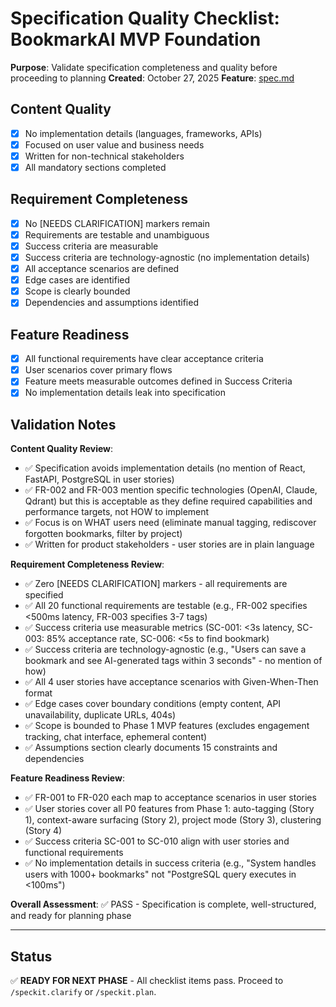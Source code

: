 # Specification Quality Checklist: BookmarkAI MVP Foundation

**Purpose**: Validate specification completeness and quality before proceeding to planning
**Created**: October 27, 2025
**Feature**: [spec.md](../spec.md)

## Content Quality

- [x] No implementation details (languages, frameworks, APIs)
- [x] Focused on user value and business needs
- [x] Written for non-technical stakeholders
- [x] All mandatory sections completed

## Requirement Completeness

- [x] No [NEEDS CLARIFICATION] markers remain
- [x] Requirements are testable and unambiguous
- [x] Success criteria are measurable
- [x] Success criteria are technology-agnostic (no implementation details)
- [x] All acceptance scenarios are defined
- [x] Edge cases are identified
- [x] Scope is clearly bounded
- [x] Dependencies and assumptions identified

## Feature Readiness

- [x] All functional requirements have clear acceptance criteria
- [x] User scenarios cover primary flows
- [x] Feature meets measurable outcomes defined in Success Criteria
- [x] No implementation details leak into specification

## Validation Notes

**Content Quality Review**:
- ✅ Specification avoids implementation details (no mention of React, FastAPI, PostgreSQL in user stories)
- ✅ FR-002 and FR-003 mention specific technologies (OpenAI, Claude, Qdrant) but this is acceptable as they define required capabilities and performance targets, not HOW to implement
- ✅ Focus is on WHAT users need (eliminate manual tagging, rediscover forgotten bookmarks, filter by project)
- ✅ Written for product stakeholders - user stories are in plain language

**Requirement Completeness Review**:
- ✅ Zero [NEEDS CLARIFICATION] markers - all requirements are specified
- ✅ All 20 functional requirements are testable (e.g., FR-002 specifies <500ms latency, FR-003 specifies 3-7 tags)
- ✅ Success criteria use measurable metrics (SC-001: <3s latency, SC-003: 85% acceptance rate, SC-006: <5s to find bookmark)
- ✅ Success criteria are technology-agnostic (e.g., "Users can save a bookmark and see AI-generated tags within 3 seconds" - no mention of how)
- ✅ All 4 user stories have acceptance scenarios with Given-When-Then format
- ✅ Edge cases cover boundary conditions (empty content, API unavailability, duplicate URLs, 404s)
- ✅ Scope is bounded to Phase 1 MVP features (excludes engagement tracking, chat interface, ephemeral content)
- ✅ Assumptions section clearly documents 15 constraints and dependencies

**Feature Readiness Review**:
- ✅ FR-001 to FR-020 each map to acceptance scenarios in user stories
- ✅ User stories cover all P0 features from Phase 1: auto-tagging (Story 1), context-aware surfacing (Story 2), project mode (Story 3), clustering (Story 4)
- ✅ Success criteria SC-001 to SC-010 align with user stories and functional requirements
- ✅ No implementation details in success criteria (e.g., "System handles users with 1000+ bookmarks" not "PostgreSQL query executes in <100ms")

**Overall Assessment**: ✅ PASS - Specification is complete, well-structured, and ready for planning phase

---

## Status

✅ **READY FOR NEXT PHASE** - All checklist items pass. Proceed to `/speckit.clarify` or `/speckit.plan`.
